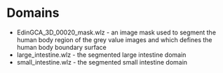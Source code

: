# Domains
 
* EdinGCA_3D_00020_mask.wlz  - an image mask used to segment the human body
                               region of the grey value images and which
			       defines the human body boundary surface
* large_intestine.wlz  - the segmented large intestine domain
* small_intestine.wlz - the segmented small intestine domain
